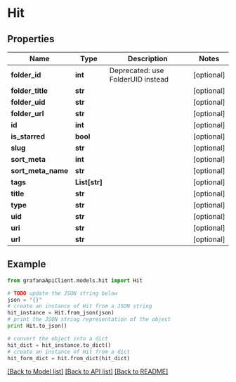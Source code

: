 # Hit


## Properties
Name | Type | Description | Notes
------------ | ------------- | ------------- | -------------
**folder_id** | **int** | Deprecated: use FolderUID instead | [optional] 
**folder_title** | **str** |  | [optional] 
**folder_uid** | **str** |  | [optional] 
**folder_url** | **str** |  | [optional] 
**id** | **int** |  | [optional] 
**is_starred** | **bool** |  | [optional] 
**slug** | **str** |  | [optional] 
**sort_meta** | **int** |  | [optional] 
**sort_meta_name** | **str** |  | [optional] 
**tags** | **List[str]** |  | [optional] 
**title** | **str** |  | [optional] 
**type** | **str** |  | [optional] 
**uid** | **str** |  | [optional] 
**uri** | **str** |  | [optional] 
**url** | **str** |  | [optional] 

## Example

```python
from grafanaApiClient.models.hit import Hit

# TODO update the JSON string below
json = "{}"
# create an instance of Hit from a JSON string
hit_instance = Hit.from_json(json)
# print the JSON string representation of the object
print Hit.to_json()

# convert the object into a dict
hit_dict = hit_instance.to_dict()
# create an instance of Hit from a dict
hit_form_dict = hit.from_dict(hit_dict)
```
[[Back to Model list]](../README.md#documentation-for-models) [[Back to API list]](../README.md#documentation-for-api-endpoints) [[Back to README]](../README.md)


